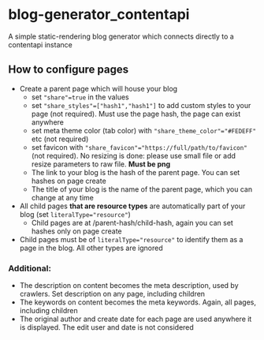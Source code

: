# blog-generator_contentapi
A simple static-rendering blog generator which connects directly to a contentapi instance

## How to configure pages
- Create a parent page which will house your blog
  - set `"share"=true` in the values
  - set `"share_styles"=["hash1","hash1"]` to add custom styles to your page (not required). Must use the page hash, the page can exist anywhere
  - set meta theme color (tab color) with `"share_theme_color"="#FEDEFF"` etc (not required)
  - set favicon with `"share_favicon"="https://full/path/to/favicon"` (not required). No resizing is done: please use small file or add resize parameters to raw file. **Must be png**
  - The link to your blog is the hash of the parent page. You can set hashes on page create
  - The title of your blog is the name of the parent page, which you can change at any time
- All child pages **that are resource types** are automatically part of your blog (set `literalType="resource"`)
  - Child pages are at /parent-hash/child-hash, again you can set hashes only on page create
- Child pages must be of `literalType="resource"` to identify them as a page in the blog. All other types are ignored

### Additional:
- The description on content becomes the meta description, used by crawlers. Set description on any page, including children
- The keywords on content becomes the meta keywords. Again, all pages, including children
- The original author and create date for each page are used anywhere it is displayed. The edit user and date is not considered

